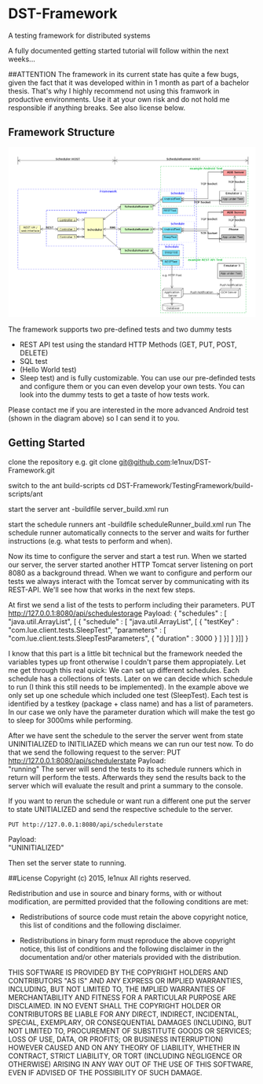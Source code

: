 # DST-Framework
A testing framework for distributed systems

A fully documented getting started tutorial will follow within the next weeks... 

##ATTENTION
The framework in its current state has quite a few bugs, given the fact that it was developed within in 1 month as part of a bachelor thesis. That's why I highly recommend not using this framwork in productive environments. Use it at your own risk and do not hold me responsible if anything breaks. See also license below. 

## Framework Structure 
![image](https://github.com/le1nux/DST-Framework/blob/master/overview/modules_overview.png?raw=true)

The framework supports two pre-defined tests and two dummy tests
 - REST API test using the standard HTTP Methods (GET, PUT, POST, DELETE)
 - SQL test 
 - (Hello World test)
 - Sleep test)
and is fully customizable. You can use our pre-definded tests and configure them or you can even develop your own tests. You can look into the dummy tests to get a taste of how tests work.

Please contact me if you are interested in the more advanced Android test (shown in the diagram above) so I can send it to you.

## Getting Started

clone the repository e.g.
	git clone git@github.com:le1nux/DST-Framework.git
	
switch to the ant build-scripts
	cd DST-Framework/TestingFramework/build-scripts/ant

start the server
	ant -buildfile server_build.xml run

start the schedule runners
	ant -buildfile scheduleRunner_build.xml run
The schedule runner automatically connects to the server and waits for further instructions (e.g. what tests to perform and when). 

Now its time to configure the server and start a test run. When we started our server, the server started another HTTP Tomcat server listening on port 8080 as a background thread. When we want to configure and perform our tests we always interact with the Tomcat server by communicating with its REST-API. We'll see how that works in the next few steps. 

At first we send a list of the tests to perform including their parameters. 
	PUT http://127.0.0.1:8080/api/schedulestorage
Payload:
	{
		"schedules" : [ "java.util.ArrayList", [ {
    			"schedule" : [ "java.util.ArrayList", [
 			{
				"testKey" : "com.lue.client.tests.SleepTest",
				"parameters" : [ "com.lue.client.tests.SleepTestParameters", {
					"duration" : 3000
				} ]
			}] ]
		}]]
	}

I know that this part is a little bit technical but the framework needed the variables types up front otherwise I couldn't parse them appropiately. 
Let me get through this real quick: We can set up different schedules. Each schedule has a collections of tests. Later on we can decide which schedule to run (I think this still needs to be implemented). In the example above we only set up one schedule which included one test (SleepTest). Each test is identified by a testkey (package + class name) and has a list of parameters. In our case we only have the parameter duration which will make the test go to sleep for 3000ms while performing. 

After we have sent the schedule to the server the server went from state UNINITIALIZED to INITILIAZED which means we can run our test now. To do that we send the following request to the server:
	PUT http://127.0.0.1:8080/api/schedulerstate
Payload:	
	"running" 
The server will send the tests to its schedule runners which in return will perform the tests. Afterwards they send the results back to the server which will evaluate the result and print a summary to the console. 

If you want to rerun the schedule or want run a different one put the server to state UNITIALIZED and send the respective schedule to the server. 

	PUT http://127.0.0.1:8080/api/schedulerstate
Payload:	
	"UNINITIALIZED" 

Then set the server state to running.


##License
Copyright (c) 2015, le1nux
All rights reserved.

Redistribution and use in source and binary forms, with or without
modification, are permitted provided that the following conditions are met:

* Redistributions of source code must retain the above copyright notice, this
  list of conditions and the following disclaimer.

* Redistributions in binary form must reproduce the above copyright notice,
  this list of conditions and the following disclaimer in the documentation
  and/or other materials provided with the distribution.

THIS SOFTWARE IS PROVIDED BY THE COPYRIGHT HOLDERS AND CONTRIBUTORS "AS IS"
AND ANY EXPRESS OR IMPLIED WARRANTIES, INCLUDING, BUT NOT LIMITED TO, THE
IMPLIED WARRANTIES OF MERCHANTABILITY AND FITNESS FOR A PARTICULAR PURPOSE ARE
DISCLAIMED. IN NO EVENT SHALL THE COPYRIGHT HOLDER OR CONTRIBUTORS BE LIABLE
FOR ANY DIRECT, INDIRECT, INCIDENTAL, SPECIAL, EXEMPLARY, OR CONSEQUENTIAL
DAMAGES (INCLUDING, BUT NOT LIMITED TO, PROCUREMENT OF SUBSTITUTE GOODS OR
SERVICES; LOSS OF USE, DATA, OR PROFITS; OR BUSINESS INTERRUPTION) HOWEVER
CAUSED AND ON ANY THEORY OF LIABILITY, WHETHER IN CONTRACT, STRICT LIABILITY,
OR TORT (INCLUDING NEGLIGENCE OR OTHERWISE) ARISING IN ANY WAY OUT OF THE USE
OF THIS SOFTWARE, EVEN IF ADVISED OF THE POSSIBILITY OF SUCH DAMAGE.
